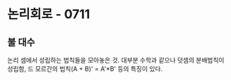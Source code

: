 # 논리회로 - 0711

## 불 대수
논리 셈에서 성립하는 법칙들을 모아놓은 것. 대부분 수학과 같으나 덧셈의 분배법칙이 성립함, 드 모르간의 법칙(A + B)' = A'\*B' 등의 특징이 있다.

